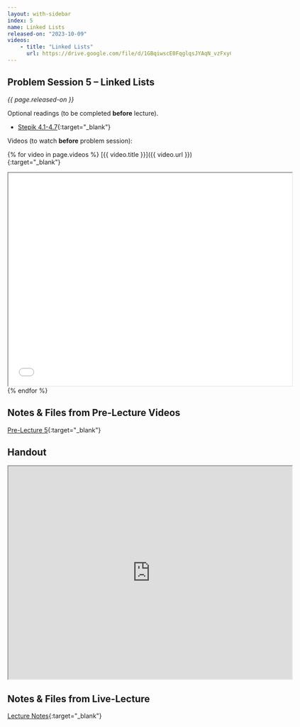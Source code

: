 ```yaml
---
layout: with-sidebar
index: 5
name: Linked Lists
released-on: "2023-10-09"
videos:
    - title: "Linked Lists"
      url: https://drive.google.com/file/d/1GBqiwscE0FqglqsJYAqN_vzFxyCcazR2
---
```


## Problem Session 5 – Linked Lists

_{{ page.released-on }}_

Optional readings (to be completed **before** lecture). 
- [Stepik 4.1-4.7](https://stepik.org/lesson/690102/step/1?unit=689627){:target="_blank"}

Videos (to watch **before** problem session):

{% for video in page.videos %}
[{{ video.title }}]({{ video.url }}){:target="_blank"}

<iframe src="{{ video.url }}/preview" width="640" height="480" allow="autoplay"></iframe>
{% endfor %}

## Notes & Files from Pre-Lecture Videos

[Pre-Lecture 5](https://github.com/ucsd-cse12-f23/ucsd-cse12-f23.github.io/tree/main/_pre-lectures/lecture-05){:target="_blank"}

## Handout

<iframe src="https://drive.google.com/file/d/1BJ5JqG5ynYtS6688rQtVW1szoWWAyLZL/preview" width="640" height="480" allow="autoplay"></iframe>

## Notes & Files from Live-Lecture

[Lecture Notes](https://github.com/ucsd-cse12-f23/ucsd-cse12-f23.github.io/tree/main/_lectures/lecture-05){:target="_blank"}

